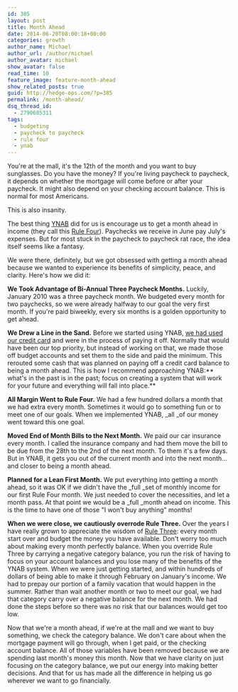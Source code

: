 ```yaml
---
id: 385
layout: post
title: Month Ahead
date: 2014-06-20T08:00:18+00:00
categories: growth
author_name: Michael
author_url: /author/michael
author_avatar: michael
show_avatar: false
read_time: 10
feature_image: feature-month-ahead 
show_related_posts: true 
guid: http://hedge-ops.com/?p=385
permalink: /month-ahead/
dsq_thread_id:
  - 2790685311
tags:
  - budgeting
  - paycheck to paycheck
  - rule four
  - ynab
---
```

You're at the mall, it's the 12th of the month and you want to buy sunglasses. Do you have the money? If you're living paycheck to paycheck, it depends on whether the mortgage will come before or after your paycheck. It might also depend on your checking account balance. This is normal for most Americans.

This is also insanity.

The best thing [YNAB](http://ynab.refr.cc/C9FV2R2) did for us is encourage us to get a month ahead in income (they call this [Rule Four](http://www.youneedabudget.com/method/rule-four)). Paychecks we receive in June pay July's expenses. But for most stuck in the paycheck to paycheck rat race, the idea itself seems like a fantasy.<!--more-->

We were there, definitely, but we got obsessed with getting a month ahead because we wanted to experience its benefits of simplicity, peace, and clarity. Here's how we did it:

**We Took Advantage of Bi-Annual Three Paycheck Months.** Luckily, January 2010 was a three paycheck month. We budgeted every month for two paychecks, so we were already halfway to our goal the very first month. If you're paid biweekly, every six months is a golden opportunity to get ahead.

**We Drew a Line in the Sand.** Before we started using YNAB, [we had used our credit card](http://hedge-ops.com/failure-the-catalyst/ "Failure the Catalyst") and were in the process of paying it off. Normally that would have been our top priority, but instead of working on that, we made those off budget accounts and set them to the side and paid the minimum. This rerouted some cash that was planned on paying off a credit card balance to being a month ahead. This is how I recommend approaching YNAB:** what's in the past is in the past; focus on creating a system that will work for your future and everything will fall into place.**

**All Margin Went to Rule Four.** We had a few hundred dollars a month that we had extra every month. Sometimes it would go to something fun or to meet one of our goals. When we implemented YNAB, _all _of our money went toward this one goal.

**Moved End of Month Bills to the Next Month.** We paid our car insurance every month. I called the insurance company and had them move the bill to be due from the 28th to the 2nd of the next month. To them it's a few days. But in YNAB, it gets you out of the current month and into the next month&#8230;and closer to being a month ahead.

**Planned for a Lean First Month.** We put everything into getting a month ahead, so it was OK if we didn't have the _full _set of monthly income for our first Rule Four month. We just needed to cover the necessities, and let a month pass. At that point we would be a _full _month ahead on income. This is the time to have one of those "I won't buy anything" months!

**When we were close, we cautiously overrode Rule Three.** Over the years I have really grown to appreciate the wisdom of [Rule Three](http://www.youneedabudget.com/method/rule-three): every month start over and budget the money you have available. Don't worry too much about making every month perfectly balance. When you override Rule Three by carrying a negative category balance, you run the risk of having to focus on your account balances and you lose many of the benefits of the YNAB system. When we were just getting started, and within hundreds of dollars of being able to make it through February on January's income. We had to prepay our portion of a family vacation that would happen in the summer. Rather than wait another month or two to meet our goal, we had that category carry over a negative balance for the next month. We had done the steps before so there was no risk that our balances would get too low.

Now that we're a month ahead, if we're at the mall and we want to buy something, we check the category balance. We don't care about when the mortgage payment will go through, when I get paid, or the checking account balance. All of those variables have been removed because we are spending last month's money this month. Now that we have clarity on just focusing on the category balance, we put our energy into making better decisions. And that for us has made all the difference in helping us go wherever we want to go financially.